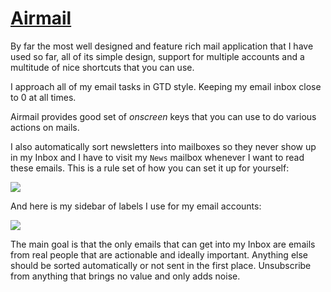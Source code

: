 # [Airmail](http://airmailapp.com)
By far the most well designed and feature rich mail application that I have used so far, all of its simple design, support for multiple accounts and a multitude of nice shortcuts that you can use.

I approach all of my email tasks in GTD style. Keeping my email inbox close to 0 at all times.

Airmail provides good set of _onscreen_ keys that you can use to do various actions on mails.

I also automatically sort newsletters into mailboxes so they never show up in my Inbox and I have to visit my `News` mailbox whenever I want to read these emails. This is a rule set of how you can set it up for yourself:

![](https://i.imgur.com/v6hKS7D.png)

And here is my sidebar of labels I use for my email accounts:

![](https://i.imgur.com/ClvLkaO.png)

The main goal is that the only emails that can get into my Inbox are emails from real people that are actionable and ideally important. Anything else should be sorted automatically or not sent in the first place. Unsubscribe from anything that brings no value and only adds noise.